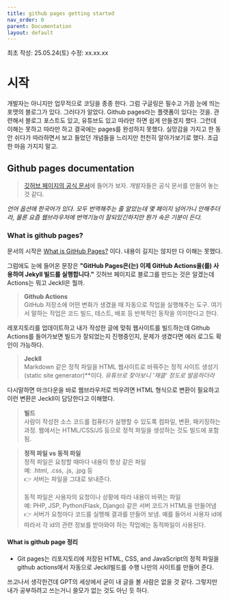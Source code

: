 ```yaml
---
title: github pages getting started
nav_order: 0
parent: Documentation
layout: default
---
```


최초 작성: 25.05.24(토)
수정: xx.xx.xx 

# 시작

개발자는 아니지만 업무적으로 코딩을 종종 한다. 그럼 구글링은 필수고 가끔 눈에 띄는 포맷의 블로그가 있다. 그러다가 알았다. Github pages라는 플랫폼이 있다는 것을.
관련해서 블로그 포스트도 있고, 유튜브도 있고 따라만 하면 쉽게 만들겠지 했다. 그런데 이해는 못하고 따라만 하고 결국에는 pages를 완성하지 못했다. 
실망감을 가지고 한 동안 쉬다가 따라하면서 보고 들었던 개념들을 느리지만 천천히 알아가보기로 했다. 조급한 마음 가지지 말고.

## Github pages documentation
> <a href="https://docs.github.com/ko/pages/getting-started-with-github-pages" target="_blank"> 깃허브 페이지의 공식 문서</a>에 들어가 보자. 개발자들은 공식 문서를 만들어 놓는 것 같다.

_언어 옵션에 한국어가 있다. 모두 번역해주는 줄 알았는데 몇 페이지 넘어가니 안해주더라, 물론 요즘 웹브라우저에 번역기능이 잘되있긴하지만 뭔가 속은 기분이 든다._

### What is github pages?
문서의 시작은 <a href="https://docs.github.com/ko/pages/getting-started-with-github-pages/what-is-github-pages" target="_blank"> What is GitHub Pages?</a> 이다. 내용이 길지는 않지만 다 이해는 못했다.

그럼에도 눈에 들어온 문장은 **"GitHub Pages은(는) 이제 GitHub Actions을(를) 사용하여 Jekyll 빌드를 실행합니다."** 깃허브 페이지로 블로그를 만드는 것은 알겠는데 Actions는 뭐고 Jeckll은 뭘까.

> **Github Actions** <br>
GitHub 저장소에 어떤 변화가 생겼을 때 자동으로 작업을 실행해주는 도구. 여기서 말하는 작업은 코드 빌드, 테스트, 배포 등 반복적인 동작을 의미한다고 한다.

레포지토리를 업데이트하고 내가 작성한 글에 맞춰 웹사이트를 빌드하는데 Github Actions를 들어가보면 빌드가 잘되었는지 진행중인지, 문제가 생겼다면 에러 로그도 확인이 가능하다.

> **Jeckll** <br>
Markdown 같은 정적 파일을 HTML 웹사이트로 바꿔주는 정적 사이트 생성기(static site generator)**이다. _유튜브로 찾아보니 '재클' 정도로 발음하더라_

다시말하면 마크다운을 바로 웹브라우저로 띄우려면 HTML 형식으로 변환이 필요하고 이런 변환은 Jeckll이 담당한다고 이해했다.

> **빌드** <br>
사람이 작성한 소스 코드를 컴퓨터가 실행할 수 있도록 컴파일, 변환, 패키징하는 과정.
웹에서는 HTML/CSS/JS 등으로 정적 파일을 생성하는 것도 빌드에 포함 됨.

> **정적 파일 vs 동적 파일** <br>
정적 파일은 요청할 때마다 내용이 항상 같은 파일
<br>예: .html, .css, .js, .jpg 등
<br>👉 서버는 파일을 그대로 보내준다.<br>
<br>동적 파일은 사용자의 요청이나 상황에 따라 내용이 바뀌는 파일
<br>예: PHP, JSP, Python(Flask, Django) 같은 서버 코드가 HTML을 만들어냄
<br>👉 서버가 요청마다 코드를 실행해 결과를 만들어 보냄. 예를 들어서 사용자 id에 따라서 각 id의 관련 정보를 받아와야 하는 작업에는 동적파일이 사용된다.


#### What is github page 정리
- Git pages는 리포지토리에 저장된 HTML, CSS, and JavaScript의 정적 파일을 github actions에서 자동으로 Jeckll빌드를 수행 나만의 사이트를 만들어 준다.


쓰고나서 생각한건데 GPT의 세상에서 굳이 내 글을 볼 사람은 없을 것 같다. 
그렇지만 내가 공부하려고 쓰는거니 쓸모가 없는 것도 아닌 듯 하다.

##

